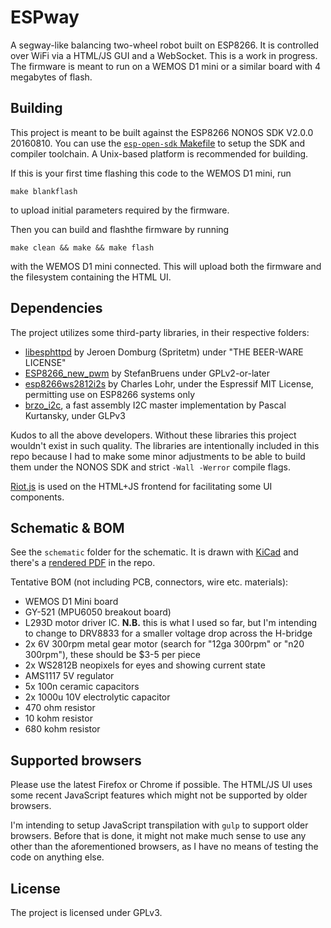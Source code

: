 # ESPway
A segway-like balancing two-wheel robot built on ESP8266. It is controlled over WiFi via a HTML/JS GUI and a WebSocket. This is a work in progress. The firmware is meant to run on a WEMOS D1 mini or a similar board with 4 megabytes of flash.

## Building
This project is meant to be built against the ESP8266 NONOS SDK V2.0.0 20160810. You can use the [`esp-open-sdk` Makefile](https://github.com/pfalcon/esp-open-sdk) to setup the SDK and compiler toolchain. A Unix-based platform is recommended for building.

If this is your first time flashing this code to the WEMOS D1 mini, run
```
make blankflash
```
to upload initial parameters required by the firmware.

Then you can build and flashthe firmware by running
```
make clean && make && make flash
```
with the WEMOS D1 mini connected. This will upload both the firmware and the
filesystem containing the HTML UI.

## Dependencies
The project utilizes some third-party libraries, in their respective folders:

* [libesphttpd](https://github.com/Spritetm/libesphttpd) by Jeroen Domburg (Spritetm) under "THE BEER-WARE LICENSE"
* [ESP8266_new_pwm](https://github.com/StefanBruens/ESP8266_new_pwm) by StefanBruens under GPLv2-or-later
* [esp8266ws2812i2s](https://github.com/cnlohr/esp8266ws2812i2s) by Charles Lohr, under the Espressif MIT License, permitting use on ESP8266 systems only
* [brzo_i2c](https://github.com/pasko-zh/brzo_i2c), a fast assembly I2C master implementation by Pascal Kurtansky, under GLPv3

Kudos to all the above developers. Without these libraries this project wouldn't exist in such quality. The libraries are intentionally included in this repo because I had to make some minor adjustments to be able to build them under the NONOS SDK and strict `-Wall -Werror` compile flags.

[Riot.js](http://riotjs.com/) is used on the HTML+JS frontend for facilitating some UI components.

## Schematic & BOM

See the `schematic` folder for the schematic. It is drawn with [KiCad](http://kicad-pcb.org/) and there's a [rendered PDF](https://github.com/flannelhead/espway/raw/master/schematic/espway.pdf) in the repo.

Tentative BOM (not including PCB, connectors, wire etc. materials):

* WEMOS D1 Mini board
* GY-521 (MPU6050 breakout board)
* L293D motor driver IC. **N.B.** this is what I used so far, but I'm intending to change to DRV8833 for a smaller voltage drop across the H-bridge
* 2x 6V 300rpm metal gear motor (search for "12ga 300rpm" or "n20 300rpm"), these should be $3-5 per piece
* 2x WS2812B neopixels for eyes and showing current state
* AMS1117 5V regulator
* 5x 100n ceramic capacitors
* 2x 1000u 10V electrolytic capacitor
* 470 ohm resistor
* 10 kohm resistor
* 680 kohm resistor

## Supported browsers

Please use the latest Firefox or Chrome if possible. The HTML/JS UI uses some
recent JavaScript features which might not be supported by older browsers.

I'm intending to setup JavaScript transpilation with `gulp` to support older browsers.
Before that is done, it might not make much sense to use any other than the
aforementioned browsers, as I have no means of testing the code on anything else.

## License
The project is licensed under GPLv3.

